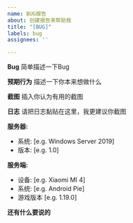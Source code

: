 ```yaml
---
name: BUG报告
about: 创建报告来帮助我
title: "[BUG]"
labels: bug
assignees: ''

---
```


**Bug**
简单描述一下Bug

**预期行为**
描述一下你本来想做什么

**截图**
插入你认为有用的截图

**日志**
请把日志黏贴在这里，我更建议你截图

**服务器:**
 - 系统: [e.g. Windows Server 2019]
 - 版本: [e.g. 1.0]

**服务端:**
 - 设备: [e.g. Xiaomi MI 4]
 - 系统: [e.g. Android Pie]
 - 游戏版本 [e.g. 1.19.0]

**还有什么要说的**
